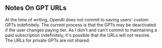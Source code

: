 ## Notes On GPT URLs

At the time of writing, OpenAI does not commit to saving users' custom GPTs indefinitely. The current process is that the GPTs may be deactivated if the user changes paying tier. As I don't and can't commit to maintaining a paid subscription indefinitely, it's possible that the URLs will not resolve. The URLs for private GPTs are not shared.